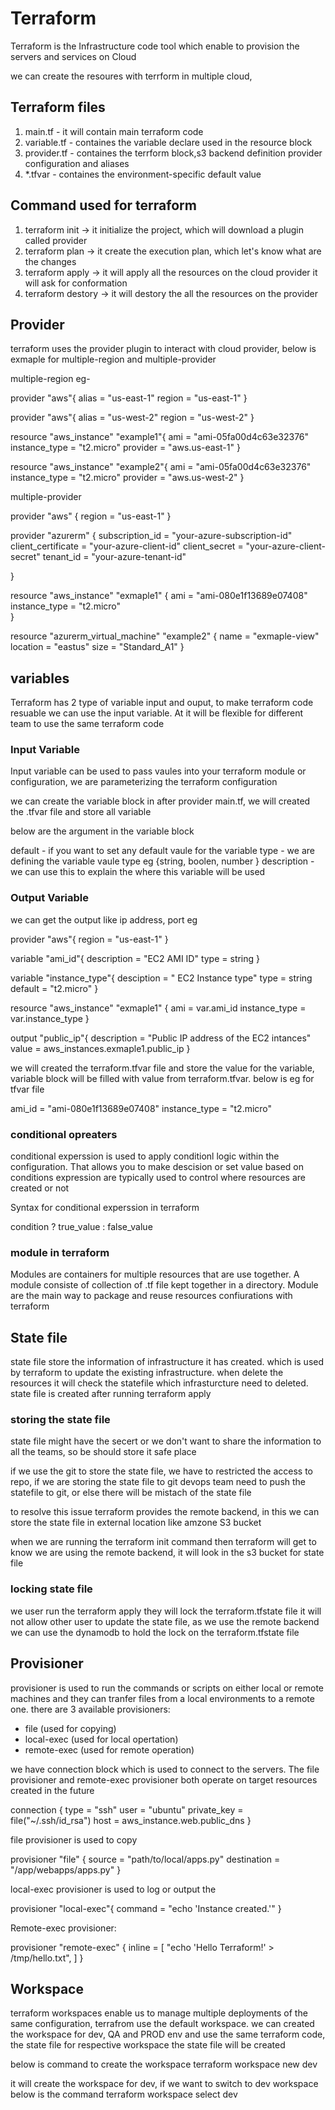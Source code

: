 # Terraform
Terraform is the Infrastructure code tool which enable to provision the servers and services on Cloud 

we can create the resoures with terrform in multiple cloud,

## Terraform files

1. main.tf - it will contain main terraform code 
2. variable.tf - containes the variable declare used in the resource block 
3. provider.tf - containes the terrform block,s3 backend definition provider configuration and aliases
4. *.tfvar - containes the environment-specific default value  

## Command used for terraform  
1. terraform init -> it initialize the project, which will download a plugin called provider 
2. terraform plan -> it create the execution plan, which let's know what are the changes 
3. terraform apply -> it will apply all the resources on the cloud provider it will ask for conformation 
4. terraform destory -> it will destory the all the resources on the provider 

## Provider 

 terraform uses the provider plugin to interact with cloud provider, below is exmaple for multiple-region and multiple-provider 

multiple-region eg- 

 provider "aws"{
    alias = "us-east-1"
    region =  "us-east-1"
}

 provider "aws"{
    alias = "us-west-2"
    region =  "us-west-2"
}

resource "aws_instance" "example1"{
    ami = "ami-05fa00d4c63e32376"
    instance_type = "t2.micro"
    provider = "aws.us-east-1"
}

resource "aws_instance" "example2"{
    ami = "ami-05fa00d4c63e32376"
    instance_type = "t2.micro"
    provider = "aws.us-west-2"
}


multiple-provider

provider "aws" {
    region = "us-east-1"
}

provider "azurerm" {
  subscription_id = "your-azure-subscription-id"
  client_certificate = "your-azure-client-id"
  client_secret = "your-azure-client-secret"
  tenant_id = "your-azure-tenant-id"

}

resource "aws_instance" "exmaple1" {
  ami = "ami-080e1f13689e07408"
  instance_type = "t2.micro"  
}

resource "azurerm_virtual_machine" "example2" {
  name = "exmaple-view"
  location = "eastus"
  size = "Standard_A1"
}

## variables 

Terraform has 2 type of variable input and ouput, to make terraform code resuable we can use the input variable. At it will be flexible for different team to use the same terraform code

### Input Variable 
Input variable can be used to pass vaules into your terraform module or configuration, we are parameterizing the terraform configuration 

we can create the variable block in after provider main.tf, we will created the .tfvar file and store all variable  

below are the argument in the variable block 

default -   if you want to set any default vaule for the variable 
type - we are defining the variable vaule type eg {string, boolen, number }
description - we can use this to explain the where this variable will be used 

### Output Variable 

we can get the output like ip address, port eg  


 provider "aws"{
    region =  "us-east-1"
}

variable "ami_id"{
    description = "EC2 AMI ID"
    type = string
}

variable "instance_type"{
    desciption = " EC2 Instance type"
    type = string 
    default = "t2.micro"
}

resource "aws_instance" "exmaple1" {
  ami = var.ami_id
  instance_type = var.instance_type 
}

output "public_ip"{
    description = "Public IP address of the EC2 intances"
    value = aws_instances.exmaple1.public_ip
}

we will created the terraform.tfvar file and store the value for the variable, variable block will be filled with value from terraform.tfvar. below is eg for tfvar file 


ami_id = "ami-080e1f13689e07408"
instance_type = "t2.micro"

### conditional opreaters 

conditional experssion is used to apply conditionl logic within the configuration. That allows you to make descision or set value based on conditions expression are typically used to control where resources are created or not 

Syntax for conditional experssion in terraform 

condition ? true_value : false_value


### module  in terraform 

Modules are containers for multiple resources that are use together. A module consiste of collection of .tf file kept together in a directory. 
Module are the main way to package and reuse resources confiurations with terraform 

## State file 
 state file store the information of infrastructure it has created. which is used by terraform to update the existing infrastructure. when delete the resources it will check the statefile which infrasturcture need to deleted. state file is created after running terraform apply 

 ### storing the state file 

 state file might have the secert or we don't want to share the information to all the teams, so be should store it safe place 
  
  if we use the git to store the state file, we have to restricted the access to repo, if we are storing the state file to git devops team need to push the statefile to git, or else there will be mistach of the state file
  
  to resolve this issue terraform provides the remote backend, in this we can store the state file in external location like amzone S3 bucket 

  when we are running the terraform init command then terraform will get to know we are using the remote backend, it will look in the s3 bucket for state file 

 ### locking state file 
  we user run the terraform apply they will lock the terraform.tfstate file it will not allow other user to update the state file, as we use the remote backend we can use the dynamodb to hold the lock on the terraform.tfstate file    

  ## Provisioner 

  provisioner is used to run the commands or scripts on either local or remote machines and they can tranfer files from a local environments to a remote one. there are 3 available provisioners: 
  - file (used for copying)
  - local-exec (used for local opertation)
  - remote-exec (used for remote operation)

  we have connection block which is used to connect to the servers. The file provisioner and remote-exec provisioner both operate on target resources created in the future 

  connection {
    type        = "ssh"
    user        = "ubuntu"
    private_key = file("~/.ssh/id_rsa")
    host        = aws_instance.web.public_dns
  }


  file provisioner is used to copy 

  provisioner "file" {
    source = "path/to/local/apps.py"
    destination = "/app/webapps/apps.py"
  }

  local-exec provisioner is used to log or output the 

  provisioner "local-exec"{
    command = "echo 'Instance created.'"
  }

  Remote-exec provisioner: 

  provisioner "remote-exec" {
    inline = [
      "echo 'Hello Terraform!' > /tmp/hello.txt",
    ]
  }

## Workspace 

terraform workspaces enable us to manage multiple deployments of the same configuration, terrafrom use the default workspace. we can created the workspace for dev, QA and PROD env and use the same terraform code, the state file for respective  workspace the state file will be created 

  below is command to create the workspace 
  terraform workspace new dev 

  it will create the workspace for dev, if we want to switch to dev workspace below is the command 
  terraform workspace select dev 
  